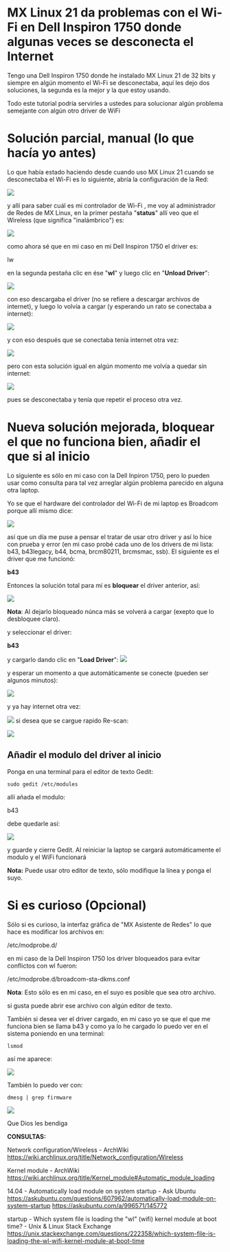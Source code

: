 


# MX Linux 21 da problemas con el Wi-Fi en Dell Inspiron 1750 donde algunas veces se desconecta el Internet
Tengo una Dell Inspiron 1750 donde he instalado MX Linux 21 de 32 bits y siempre en algún momento el Wi-Fi se desconectaba, aquí les dejo dos soluciones, la segunda es la mejor y la que estoy usando. 

Todo este tutorial podría servirles a ustedes para solucionar algún problema semejante con algún otro driver de WiFi


# Solución parcial, manual (lo que hacía yo antes)
Lo que había estado haciendo desde cuando uso MX Linux 21 cuando se desconectaba el Wi-Fi es lo siguiente, abría la configuración de la Red:

![](vx_images/523401298826616.png)

y allí para saber cuál es mi controlador de Wi-Fi , me voy al administrador de Redes de MX Linux, en la primer pestaña "**status**" allí veo que el Wireless (que significa "inalámbrico") es:

![](vx_images/82903507615708.png)

como ahora sé que en mi caso en mi Dell Inspiron 1750 el driver es:

lw

en la segunda pestaña clic en ése "**wl**" y luego clic en "**Unload Driver**":


![](vx_images/28215431941459.png)

con eso descargaba el driver (no se refiere a descargar archivos de internet), y luego lo volvía a cargar (y esperando un rato se conectaba a internet):

![](vx_images/127996095889863.png)

y con eso después que se conectaba tenía internet otra vez:

![](vx_images/241684424576505.png)

pero con esta solución igual en algún momento me volvía a quedar sin internet:

![](vx_images/110056823122983.png)

 pues se desconectaba y tenía que repetir el proceso otra vez.
 

# Nueva  solución mejorada, bloquear el que no funciona bien, añadir el que si al inicio
Lo siguiente es sólo en mi caso con la Dell Inpiron 1750, pero lo pueden usar como consulta para tal vez arreglar algún problema parecido en alguna otra laptop.

Yo se que el hardware del controlador del Wi-Fi de mi laptop es Broadcom porque allí mismo dice:

![](vx_images/138870972937327.png)

así que un día me puse a pensar el tratar de usar otro driver y así lo hice con prueba y error (en mi caso probé cada uno de los drivers de mi lista: b43, b43legacy, b44, bcma, brcm80211, brcmsmac, ssb). El siguiente es el driver que me funcionó:

**b43**

Entonces la solución total para mí es  **bloquear** el driver anterior, así:

![](vx_images/336013314901653.png)

**Nota**: Al dejarlo bloqueado núnca más se volverá a cargar (exepto que lo desbloquee claro).

y seleccionar el driver:

**b43**

y cargarlo dando clic en "**Load Driver**":
![](vx_images/276192110523193.png)

y esperar un momento a que automáticamente se conecte (pueden ser algunos minutos):

![](vx_images/45443421649029.png)

y ya hay internet otra vez:

![](vx_images/99183568549569.png)
si desea que se cargue rapido Re-scan:

![](vx_images/5964256751971.png)


## Añadir el modulo del driver al inicio
Ponga en una terminal para el editor de texto Gedit:

    sudo gedit /etc/modules

allí añada el modulo:

b43

debe quedarle así:

![](vx_images/317444804826616.png)

y guarde y cierre Gedit. Al reiniciar la laptop se cargará automáticamente el modulo y el WiFi funcionará

**Nota:** Puede usar otro editor de texto, sólo modifique la línea y ponga el suyo.

# Si es curioso (Opcional)
Sólo si es curioso, la interfaz gráfica de "MX Asistente de Redes" lo que hace es modificar los archivos en:

/etc/modprobe.d/

en mi caso de la Dell Inspiron 1750 los driver bloqueados para evitar conflictos con wl fueron:

/etc/modprobe.d/broadcom-sta-dkms.conf

**Nota**: Esto sólo es en mi caso, en el suyo es posible que sea otro archivo.

si gusta puede abrir ese archivo con algún editor de texto.

También si desea ver el driver cargado, en mi caso yo se  que el que me funciona bien se llama b43 y como ya lo he cargado lo puedo ver en el sistema poniendo en una terminal:

    lsmod

así me aparece:

![](vx_images/166672514615708.png)


También lo puedo ver con:

    dmesg | grep firmware

![](vx_images/27653337941459.png)


Que Dios les bendiga

 
**CONSULTAS:**

Network configuration/Wireless - ArchWiki
https://wiki.archlinux.org/title/Network_configuration/Wireless

Kernel module - ArchWiki
https://wiki.archlinux.org/title/Kernel_module#Automatic_module_loading

14.04 - Automatically load module on system startup - Ask Ubuntu
https://askubuntu.com/questions/607962/automatically-load-module-on-system-startup
https://askubuntu.com/a/996571/145772

startup - Which system file is loading the "wl" (wifi) kernel module at boot time? - Unix & Linux Stack Exchange
https://unix.stackexchange.com/questions/222358/which-system-file-is-loading-the-wl-wifi-kernel-module-at-boot-time


